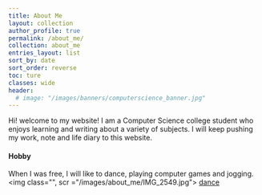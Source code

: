 ```yaml
---
title: About Me
layout: collection
author_profile: true
permalink: /about_me/
collection: about_me
entries_layout: list
sort_by: date
sort_order: reverse
toc: ture
classes: wide
header:
  # image: "/images/banners/computerscience_banner.jpg"
---
```

Hi! welcome to my website!
 I am a Computer Science college student who enjoys learning and writing about a variety of subjects. I will keep pushing my work, note and life diary to this website.

#### Hobby
When I was free, I will like to dance, playing computer games and jogging.
<img class="", scr ="/images/about_me/IMG_2549.jpg">
[dance](/images/about_me/IMG_2549.JPG)
